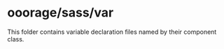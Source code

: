 # ooorage/sass/var

This folder contains variable declaration files named by their component class.
